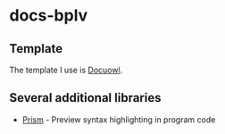 # docs-bplv

## Template

The template I use is [Docuowl](https://github.com/docuowl/docuowl).

## Several additional libraries

* [Prism](https://prismjs.com/) - Preview syntax highlighting in program code
